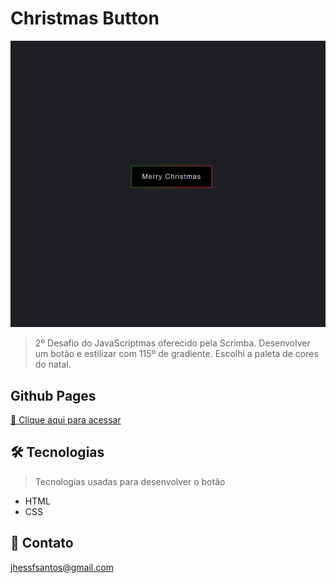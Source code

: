 # Christmas Button

![preview](/day-02/github/preview.png)

> 2º Desafio do JavaScriptmas oferecido pela Scrimba. Desenvolver um botão e estilizar com 115º de gradiente. Escolhi a paleta de cores do natal.

## Github Pages
[🔗 Clique aqui para acessar](https://jhessfrois.github.io/vittamed/)

## 🛠 Tecnologias
> Tecnologias usadas para desenvolver o botão

- HTML
- CSS

## 🖤 Contato

jhessfsantos@gmail.com